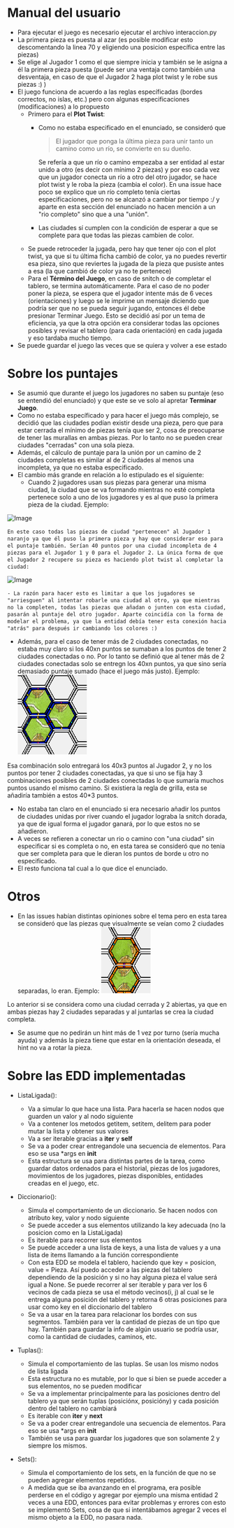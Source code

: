 # Manual del usuario

- Para ejecutar el juego es necesario ejecutar el archivo interaccion.py
- La primera pieza es puesta al azar (es posible modificar esto descomentando la linea 70 y eligiendo una posicion específica entre las piezas)
- Se elige al Jugador 1 como el que siempre inicia y también se le asigna a él la primera pieza puesta (puede ser una ventaja como también una desventaja, en caso de que el Jugador 2 haga plot twist y le robe sus piezas :) )
- El juego funciona de acuerdo a las reglas específicadas (bordes correctos, no islas, etc.) pero con algunas especificaciones (modificaciones) a lo propuesto
	- Primero para el **Plot Twist**:
		- Como no estaba especificado en el enunciado, se consideró que 
			> El jugador que ponga la última pieza para unir tanto un camino como un río, se convierte en su dueño.
		  
		  Se refería a que un río o camino empezaba a ser entidad al estar unido a otro (es decir con mínimo 2 piezas) y por eso cada vez que un jugador conecta un río a otro del otro jugador, se hace plot twist y le roba la pieza (cambia el color). En una issue hace poco se explico que un río completo tenía ciertas especificaciones, pero no se alcanzó a cambiar por tiempo :/ y aparte en esta sección del enunciado no hacen mención a un "rio completo" sino que a una "unión".
		- Las ciudades sí cumplen con la condición de esperar a que se complete para que todas las piezas cambien de color.
	- Se puede retroceder la jugada, pero hay que tener ojo con el plot twist, ya que si tu última ficha cambió de color, ya no puedes revertir esa pieza, sino que reviertes la jugada de la pieza que pusiste antes a esa (la que cambió de color ya no te pertenece)
	- Para el **Término del Juego**, en caso de snitch o de completar el tablero, se termina automáticamente. Para el caso de no poder poner la pieza, se espera que el jugador intente más de 6 veces (orientaciones) y luego se le imprime un mensaje diciendo que podría ser que no se pueda seguir jugando, entonces él debe presionar Terminar Juego. Esto se decidió así por un tema de eficiencia, ya que la otra opción era considerar todas las opciones posibles y revisar el tablero (para cada orientación) en cada jugada y eso tardaba mucho tiempo.
- Se puede guardar el juego las veces que se quiera y volver a ese estado

# Sobre los puntajes

- Se asumió que durante el juego los jugadores no saben su puntaje (eso se entendió del enunciado) y que este se ve solo al apretar **Terminar Juego**.
- Como no estaba específicado y para hacer el juego más complejo, se decidió que las ciudades podían existir desde una pieza, pero que para estar cerrada el mínimo de piezas tenía que ser 2, cosa de preocuparse de tener las murallas en ambas piezas. Por lo tanto no se pueden crear ciudades "cerradas" con una sola pieza.
- Además, el cálculo de puntaje para la unión por un camino de 2 ciudades completas es similar al de 2 ciudades al menos una incompleta, ya que no estaba especificado.
- El cambio más grande en relación a lo estipulado es el siguiente:
	- Cuando 2 jugadores usan sus piezas para generar una misma ciudad, la ciudad que se va formando mientras no esté completa pertenece solo a uno de los jugadores y es al que puso la primera pieza de la ciudad. Ejemplo:

![Image](images/camino_incompleta.png)

	En este caso todas las piezas de ciudad "pertenecen" al Jugador 1 naranjo ya que él puso la primera pieza y hay que considerar eso para el puntaje también. Serían 40 puntos por una ciudad incompleta de 4 piezas para el Jugador 1 y 0 para el Jugador 2. La única forma de que el Jugador 2 recupere su pieza es haciendo plot twist al completar la ciudad:

![Image](images/camino_completa.png)

	- La razón para hacer esto es limitar a que los jugadores se "arriesguen" al intentar robarle una ciudad al otro, ya que mientras no la completen, todas las piezas que añadan o junten con esta ciudad, pasarán al puntaje del otro jugador. Aparte coincidía con la forma de modelar el problema, ya que la entidad debía tener esta conexión hacia "atrás" para después ir cambiando los colores :)
- Además, para el caso de tener más de 2 ciudades conectadas, no estaba muy claro si los 40xn puntos se sumaban a los puntos de tener 2 ciudades conectadas o no. Por lo tanto se definió que al tener más de 2 ciudades conectadas solo se entregn los 40xn puntos, ya que sino sería demasiado puntaje sumado (hace el juego más justo). Ejemplo:
![Image](images/puntos_camino.png)

Esa combinación solo entregará los 40x3 puntos al Jugador 2, y no los puntos por tener 2 ciudades conectadas, ya que si uno se fija hay 3 combinaciones posibles de 2 ciudades conectadas lo que sumaría muchos puntos usando el mismo camino. Si existiera la regla de grilla, esta se añadiría también a estos 40*3 puntos.
- No estaba tan claro en el enunciado si era necesario añadir los puntos de ciudades unidas por river cuando el jugador lograba la snitch dorada, ya que de igual forma el jugador ganará, por lo que estos no se añadieron.
- A veces se refieren a conectar un rio o camino con "una ciudad" sin especificar si es completa o no, en esta tarea se consideró que no tenia que ser completa para que le dieran los puntos de borde u otro no especificado.
- El resto funciona tal cual a lo que dice el enunciado.

# Otros

- En las issues habían distintas opiniones sobre el tema pero en esta tarea se consideró que las piezas que visualmente se veían como 2 ciudades separadas, lo eran.
Ejemplo:
![Image](images/supuesto_ciudad.png)

Lo anterior si se considera como una ciudad cerrada y 2 abiertas, ya que en ambas piezas hay 2 ciudades separadas y al juntarlas se crea la ciudad completa.
- Se asume que no pedirán un hint más de 1 vez por turno (sería mucha ayuda) y además la pieza tiene que estar en la orientación deseada, el hint no va a rotar la pieza.


# Sobre las EDD implementadas

- ListaLigada():
	- Va a simular lo que hace una lista. Para hacerla se hacen nodos que guarden un valor y al nodo siguiente
	- Va a contener los metodos getitem, setitem, delitem para poder mutar la lista y obtener sus valores
	- Va a ser iterable gracias a __iter__ y __self__
	- Se va a poder crear entregandole una secuencia de elementos. Para eso se usa *args en __init__
	- Esta estructura se usa para distintas partes de la tarea, como guardar datos ordenados para el historial, piezas de los jugadores, movimientos de los jugadores, piezas disponibles, entidades creadas en el juego, etc.

- Diccionario():
	- Simula el comportamiento de un diccionario. Se hacen nodos con atributo key, valor y nodo siguiente
	- Se puede acceder a sus elementos utilizando la key adecuada (no la posicion como en la ListaLigada)
	- Es iterable para recorrer sus elementos
	- Se puede acceder a una lista de keys, a una lista de values y a una lista de items llamando a la función correspondiente
	- Con esta EDD se modela el tablero, haciendo que key = posicion, value = Pieza. Así puedo acceder a las piezas del tablero dependiendo de la posición y si no hay alguna pieza el value será igual a None. Se puede recorrer al ser iterable y para ver los 6 vecinos de cada pieza se usa el método vecinos(i, j) al cual se le entrega alguna posición del tablero y retorna 6 otras posiciones para usar como key en el diccionario del tablero
	- Se va a usar en la tarea para relacionar los bordes con sus segmentos. También para ver la cantidad de piezas de un tipo que hay. También para guardar la info de algún usuario se podría usar, como la cantidad de ciudades, caminos, etc.

- Tuplas():
	- Simula el comportamiento de las tuplas. Se usan los mismo nodos de lista ligada
	- Esta estructura no es mutable, por lo que si bien se puede acceder a sus elementos, no se pueden modificar
	- Se va a implementar principalmente para las posiciones dentro del tablero ya que serán tuplas (posiciónx, posicióny) y cada posición dentro del tablero no cambiará
	- Es iterable con __iter__ y __next__
	- Se va a poder crear entregandole una secuencia de elementos. Para eso se usa *args en __init__
	- También se usa para guardar los jugadores que son solamente 2 y siempre los mismos.

- Sets():
	- Simula el comportamiento de los sets, en la función de que no se pueden agregar elementos repetidos.
	- A medida que se iba avanzando en el programa, era posible perderse en el código y agregar por ejemplo una misma entidad 2 veces a una EDD, entonces para evitar problemas y errores con esto se implementó Sets, cosa de que si intentábamos agregar 2 veces el mismo objeto a la EDD, no pasara nada. 




